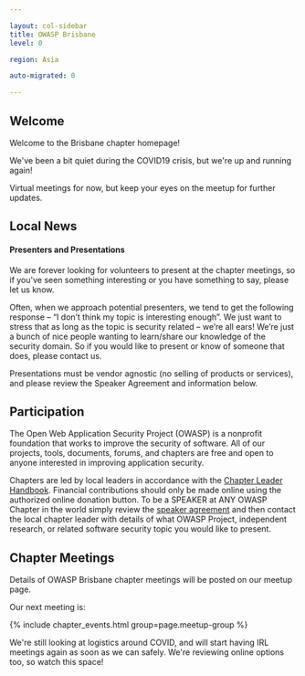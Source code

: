 ```yaml
---

layout: col-sidebar
title: OWASP Brisbane
level: 0

region: Asia

auto-migrated: 0

---
```

## Welcome

Welcome to the Brisbane chapter homepage!

We've been a bit quiet during the COVID19 crisis, but we're up and running again!

Virtual meetings for now, but keep your eyes on the meetup for further updates.

## Local News

#### Presenters and Presentations

We are forever looking for volunteers to present at the chapter meetings, so if you've seen something interesting or you have something to say, please let us know.

Often, when we approach potential presenters, we tend to get the following response – “I don’t think my topic is interesting enough”. We just want to stress that as long as the topic is security related – we’re all ears\! We’re just a bunch of nice people wanting to learn/share our knowledge of the security domain. So if you would like to present or know of someone that does, please contact us.

Presentations must be vendor agnostic (no selling of products or services), and please review the Speaker Agreement and information below.

## Participation
The Open Web Application Security Project (OWASP) is a nonprofit foundation that works to improve the security of software. All of our projects, tools, documents, forums, and chapters are free and open to anyone interested in improving application security. 

Chapters are led by local leaders in accordance with the [Chapter Leader Handbook](/www-policy/rules-of-procedure/chapter-handbook). Financial contributions should only be made online using the authorized online donation button. To be a SPEAKER at ANY OWASP Chapter in the world simply review the [speaker agreement](/www-policy/speaker-agreement) and then contact the local chapter leader with details of what OWASP Project, independent research, or related software security topic you would like to present.

## Chapter Meetings
Details of OWASP Brisbane chapter meetings will be posted on our meetup page.

Our next meeting is: 

{% include chapter_events.html group=page.meetup-group %} 

We're still looking at logistics around COVID, and will start having IRL meetings again as soon as we can safely. We're reviewing online options too, so watch this space!
